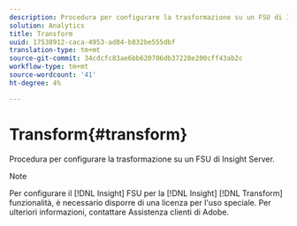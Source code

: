 ```yaml
---
description: Procedura per configurare la trasformazione su un FSU di Insight Server.
solution: Analytics
title: Transform
uuid: 17538912-caca-4953-ad84-b832be555dbf
translation-type: tm+mt
source-git-commit: 34cdcfc83ae6bb620706db37228e200cff43ab2c
workflow-type: tm+mt
source-wordcount: '41'
ht-degree: 4%

---
```



# Transform{#transform}

Procedura per configurare la trasformazione su un FSU di Insight Server.

>[!NOTE]
>
>Per configurare il [!DNL Insight] FSU per la [!DNL Insight] [!DNL Transform] funzionalità, è necessario disporre di una licenza per l&#39;uso speciale. Per ulteriori informazioni, contattare  Assistenza clienti di Adobe.

